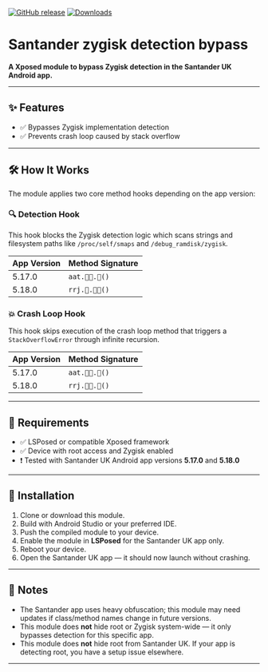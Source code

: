 [![GitHub release](https://img.shields.io/github/v/release/mwilky/Santand3rp?style=for-the-badge)](https://github.com/mwilky/Santand3rp/releases)
[![Downloads](https://img.shields.io/github/downloads/mwilky/Santand3rp/total?style=for-the-badge)](https://github.com/mwilky/Santand3rp/releases)

# Santander zygisk detection bypass

**A Xposed module to bypass Zygisk detection in the Santander UK Android app.**

---

## ✨ Features

- ✅ Bypasses Zygisk implementation detection
- ✅ Prevents crash loop caused by stack overflow

---

## 🛠️ How It Works

The module applies two core method hooks depending on the app version:

### 🔍 Detection Hook
This hook blocks the Zygisk detection logic which scans strings and filesystem paths like `/proc/self/smaps` and `/debug_ramdisk/zygisk`.

| App Version | Method Signature                      |
|-------------|----------------------------------------|
| 5.17.0      | `aat.᫓ࡥ.᫐()`                         |
| 5.18.0      | `rrj.ࡢ᫆.ࡪ()`                         |

### 💥 Crash Loop Hook
This hook skips execution of the crash loop method that triggers a `StackOverflowError` through infinite recursion.

| App Version | Method Signature                      |
|-------------|----------------------------------------|
| 5.17.0      | `aat.᫕᫁.᫗()`                         |
| 5.18.0      | `rrj.᫁࡬.᫞()`                         |

---

## 🧪 Requirements

- ✅ LSPosed or compatible Xposed framework
- ✅ Device with root access and Zygisk enabled
- ❗ Tested with Santander UK Android app versions **5.17.0** and **5.18.0**

---

## 🚀 Installation

1. Clone or download this module.
2. Build with Android Studio or your preferred IDE.
3. Push the compiled module to your device.
4. Enable the module in **LSPosed** for the Santander UK app only.
5. Reboot your device.
6. Open the Santander UK app — it should now launch without crashing.

---

## 🧠 Notes

- The Santander app uses heavy obfuscation; this module may need updates if class/method names change in future versions.
- This module does **not** hide root or Zygisk system-wide — it only bypasses detection for this specific app.
- This module does **not** hide root from Santander UK. If your app is detecting root, you have a setup issue elsewhere.

---
